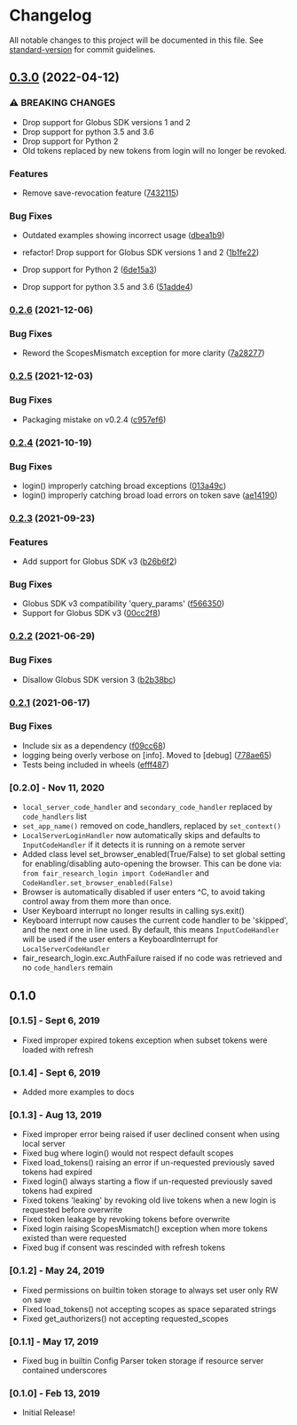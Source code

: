 # Changelog

All notable changes to this project will be documented in this file. See [standard-version](https://github.com/conventional-changelog/standard-version) for commit guidelines.

## [0.3.0](https://github.com/fair-research/native-login/compare/v0.2.6...v0.3.0) (2022-04-12)


### ⚠ BREAKING CHANGES

* Drop support for Globus SDK versions 1 and 2
* Drop support for python 3.5 and 3.6
* Drop support for Python 2
* Old tokens replaced by new tokens from login will no
longer be revoked.

### Features

* Remove save-revocation feature ([7432115](https://github.com/fair-research/native-login/commit/7432115c154f619ae5d156b43ad4be6c4746ad14))


### Bug Fixes

* Outdated examples showing incorrect usage ([dbea1b9](https://github.com/fair-research/native-login/commit/dbea1b9056de295f653e46bbc339c8fde71f24ff))


* refactor! Drop support for Globus SDK versions 1 and 2 ([1b1fe22](https://github.com/fair-research/native-login/commit/1b1fe229c55dd588be4cfe41bc330d9955f1a5fc))
* Drop support for Python 2 ([6de15a3](https://github.com/fair-research/native-login/commit/6de15a3d2e0a18afd2ff9af6cd9efd12297eb98a))
* Drop support for python 3.5 and 3.6 ([51adde4](https://github.com/fair-research/native-login/commit/51adde42ec64d5417dbf75b8f9d8b8796fe59fa8))

### [0.2.6](https://github.com/fair-research/native-login/compare/v0.2.5...v0.2.6) (2021-12-06)


### Bug Fixes

* Reword the ScopesMismatch exception for more clarity ([7a28277](https://github.com/fair-research/native-login/commit/7a282779ed6f1e363a88edd0b89c097679094ec4))

### [0.2.5](https://github.com/fair-research/native-login/compare/v0.2.4...v0.2.5) (2021-12-03)


### Bug Fixes

* Packaging mistake on v0.2.4 ([c957ef6](https://github.com/fair-research/native-login/commit/c957ef6655001449eefe31af3dda1e9ff04eb81c))

### [0.2.4](https://github.com/fair-research/native-login/compare/v0.2.3...v0.2.4) (2021-10-19)


### Bug Fixes

* login() improperly catching broad exceptions ([013a49c](https://github.com/fair-research/native-login/commit/013a49c7135ca14e0982503f133a63fc2a261490))
* login() improperly catching broad load errors on token save ([ae14190](https://github.com/fair-research/native-login/commit/ae141908d839089185f21001422cd8a1980370d5))

### [0.2.3](https://github.com/fair-research/native-login/compare/v0.2.2...v0.2.3) (2021-09-23)


### Features

* Add support for Globus SDK v3 ([b26b6f2](https://github.com/fair-research/native-login/commit/b26b6f230aecbdd281d6011ed1c0624c39e60118))


### Bug Fixes

* Globus SDK v3 compatibility 'query_params' ([f566350](https://github.com/fair-research/native-login/commit/f566350f6baf5b5527587a30d94ca15d947b0aa6))
* Support for Globus SDK v3 ([00cc2f8](https://github.com/fair-research/native-login/commit/00cc2f8fae8c0c07709217b1a27f376d36cad4bb))

### [0.2.2](https://github.com/fair-research/native-login/compare/v0.2.1...v0.2.2) (2021-06-29)


### Bug Fixes

* Disallow Globus SDK version 3 ([b2b38bc](https://github.com/fair-research/native-login/commit/b2b38bc4f650ba1ac4e74549fd5abc11a3e606aa))

### [0.2.1](https://github.com/fair-research/native-login/compare/v0.2.0...v0.2.1) (2021-06-17)


### Bug Fixes

* Include six as a dependency ([f09cc68](https://github.com/fair-research/native-login/commit/f09cc68c9e26f1b3d2ef2ea5f1d3096771b231d1))
* logging being overly verbose on [info]. Moved to [debug] ([778ae65](https://github.com/fair-research/native-login/commit/778ae65e4ca108b4fc65222a3c464cf0a50e910f))
* Tests being included in wheels ([efff487](https://github.com/fair-research/native-login/commit/efff487caab6b2c8d8134c5d9c8c16fbd6480cce))

### [0.2.0] - Nov 11, 2020

- ``local_server_code_handler`` and ``secondary_code_handler`` replaced by ``code_handlers`` list
- ``set_app_name()`` removed on code_handlers, replaced by ``set_context()``
- ``LocalServerLoginHandler`` now automatically skips and defaults to ``InputCodeHandler``
  if it detects it is running on a remote server
- Added class level set_browser_enabled(True/False) to set global
  setting for enabling/disabling auto-opening the browser. This can
  be done via: `from fair_research_login import CodeHandler` and
  `CodeHandler.set_browser_enabled(False)`
- Browser is automatically disabled if user enters ^C, to avoid taking control away from them more than once.
- User Keyboard interrupt no longer results in calling sys.exit()
- Keyboard interrupt now causes the current code handler to be 'skipped', and the next one in line used.
  By default, this means ``InputCodeHandler`` will be used if the user enters a KeyboardInterrupt for
  ``LocalServerCodeHandler``
- fair_research_login.exc.AuthFailure raised if no code was retrieved and no ``code_handlers`` remain


## 0.1.0

### [0.1.5] - Sept 6, 2019

- Fixed improper expired tokens exception when subset tokens were loaded with refresh

### [0.1.4] - Sept 6, 2019

- Added more examples to docs

### [0.1.3] - Aug 13, 2019

- Fixed improper error being raised if user declined consent when using local server
- Fixed bug where login() would not respect default scopes
- Fixed load_tokens() raising an error if un-requested previously saved tokens had expired
- Fixed login() always starting a flow if un-requested previously saved tokens had expired
- Fixed tokens 'leaking' by revoking old live tokens when a new login is requested before overwrite
- Fixed token leakage by revoking tokens before overwrite
- Fixed login raising ScopesMismatch() exception when more tokens existed than were requested
- Fixed bug if consent was rescinded with refresh tokens


### [0.1.2] - May 24, 2019

- Fixed permissions on builtin token storage to always set user only RW on save
- Fixed load_tokens() not accepting scopes as space separated strings
- Fixed get_authorizers() not accepting requested_scopes

### [0.1.1] - May 17, 2019

- Fixed bug in builtin Config Parser token storage if resource server contained underscores

### [0.1.0] - Feb 13, 2019

- Initial Release!